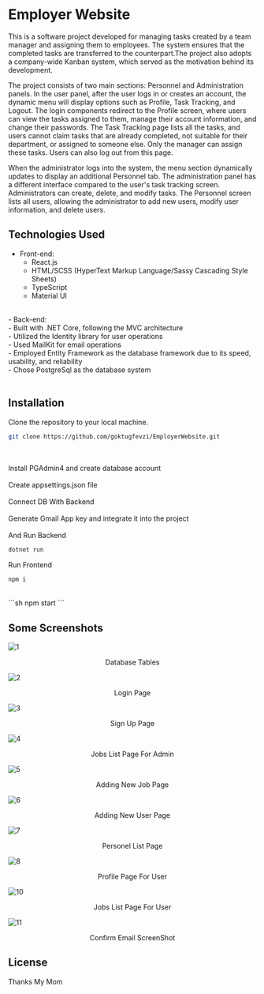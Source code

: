 # Employer Website
<p align="center">

This is a software project developed for managing tasks created by a team manager and assigning them to employees. The system ensures that the completed tasks are transferred to the counterpart.The project also adopts a company-wide Kanban system, which served as the motivation behind its development.

The project consists of two main sections: Personnel and Administration panels. In the user panel, after the user logs in or creates an account, the dynamic menu will display options such as Profile, Task Tracking, and Logout. The login components redirect to the Profile screen, where users can view the tasks assigned to them, manage their account information, and change their passwords. The Task Tracking page lists all the tasks, and users cannot claim tasks that are already completed, not suitable for their department, or assigned to someone else. Only the manager can assign these tasks. Users can also log out from this page.

When the administrator logs into the system, the menu section dynamically updates to display an additional Personnel tab. The administration panel has a different interface compared to the user's task tracking screen. Administrators can create, delete, and modify tasks. The Personnel screen lists all users, allowing the administrator to add new users, modify user information, and delete users.

</p>


## Technologies Used

- Front-end:</br>
  - React.js</br>
  - HTML/SCSS (HyperText Markup Language/Sassy Cascading Style Sheets)</br>
  - TypeScript</br>
  - Material UI</br>
</br>
- Back-end:</br>
  - Built with .NET Core, following the MVC architecture</br>
  - Utilized the Identity library for user operations</br>
  - Used MailKit for email operations</br>
  - Employed Entity Framework as the database framework due to its speed, usability, and reliability</br>
  - Chose PostgreSql as the database system</br>
</br>

## Installation

Clone the repository to your local machine.</br>
```sh
git clone https://github.com/goktugfevzi/EmployerWebsite.git
```
</br></br>
Install PGAdmin4 and create database account</br></br>
Create appsettings.json file</br></br>
Connect DB With Backend</br></br>
Generate Gmail App key and integrate it into the project</br></br>
And Run Backend</br>
```sh
dotnet run
```
Run Frontend</br>
```sh
npm i
```
</br>
```sh
npm start
```
</br>

## Some Screenshots

![1](https://github.com/goktugfevzi/EmployerWebsite/assets/64567701/2ddbf1d2-36fd-4619-bb35-71a811905242)
<p align="center">Database Tables</p>

![2](https://github.com/goktugfevzi/EmployerWebsite/assets/64567701/df251af2-f6ba-48c5-ae8a-d7e168c70883)
<p align="center">Login Page</p>

![3](https://github.com/goktugfevzi/EmployerWebsite/assets/64567701/ef47319b-487f-4b38-a55f-664574eebbeb)
<p align="center">Sign Up Page</p>

![4](https://github.com/goktugfevzi/EmployerWebsite/assets/64567701/ceeb1083-2284-4aa5-94e8-21499c39d07f)
<p align="center">Jobs List Page For Admin</p>

![5](https://github.com/goktugfevzi/EmployerWebsite/assets/64567701/f25745eb-357b-4219-900d-913158de05d3)
<p align="center">Adding New Job Page</p>

![6](https://github.com/goktugfevzi/EmployerWebsite/assets/64567701/5e0f1623-1714-4dd2-a6eb-76dbb5661a07)
<p align="center">Adding New User Page</p>

![7](https://github.com/goktugfevzi/EmployerWebsite/assets/64567701/dcd341cf-b38d-4d6b-a507-73cddbc6f988)
<p align="center">Personel List Page</p>

![8](https://github.com/goktugfevzi/EmployerWebsite/assets/64567701/6dd18436-920e-4e42-a1d9-89b9bca14899)
<p align="center">Profile Page For User</p>

![10](https://github.com/goktugfevzi/EmployerWebsite/assets/64567701/8626a848-8e36-4652-8253-234703c00cf5)
<p align="center">Jobs List Page For User</p>

![11](https://github.com/goktugfevzi/EmployerWebsite/assets/64567701/a575bf6f-21eb-44cf-b814-05e0806e71a9)
<p align="center">Confirm Email ScreenShot</p>


## License
Thanks My Mom
